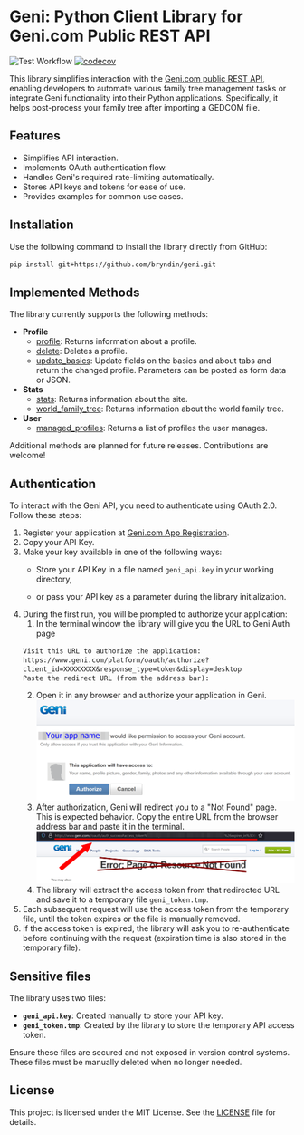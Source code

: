 # Geni: Python Client Library for Geni.com Public REST API

![Test Workflow](https://github.com/bryndin/geni/actions/workflows/test.yaml/badge.svg)
[![codecov](https://codecov.io/gh/bryndin/geni/graph/badge.svg?token=3Z916ZHDMK)](https://codecov.io/gh/bryndin/geni)

This library simplifies interaction with the [Geni.com public REST API](https://www.geni.com/platform/developer/index), enabling developers to automate various family tree management tasks or integrate Geni functionality into their Python applications. Specifically, it helps post-process your family tree after importing a GEDCOM file.


## Features
- Simplifies API interaction.
- Implements OAuth authentication flow.
- Handles Geni's required rate-limiting automatically.
- Stores API keys and tokens for ease of use.
- Provides examples for common use cases.

## Installation
Use the following command to install the library directly from GitHub:
```bash
pip install git+https://github.com/bryndin/geni.git
```

## Implemented Methods
The library currently supports the following methods:

* **Profile**
  - [profile](https://www.geni.com/platform/developer/help/api?path=profile): Returns information about a profile. 
  - [delete](https://www.geni.com/platform/developer/help/api?path=profile%2Fdelete): Deletes a profile.
  - [update_basics](https://www.geni.com/platform/developer/help/api?path=profile%2Fupdate-basics): Update fields on the basics and about tabs and return the changed profile. Parameters can be posted as form data or JSON.
* **Stats**
  - [stats](https://www.geni.com/platform/developer/help/api?path=stats): Returns information about the site.
  - [world_family_tree](https://www.geni.com/platform/developer/help/api?path=stats%2Fworld-family-tree): Returns information about the world family tree.
* **User**
  - [managed_profiles](https://www.geni.com/platform/developer/help/api?path=user%2Fmanaged-profiles): Returns a list of profiles the user manages.

Additional methods are planned for future releases. Contributions are welcome!

## Authentication
To interact with the Geni API, you need to authenticate using OAuth 2.0. Follow these steps:

1. Register your application at [Geni.com App Registration](https://www.geni.com/platform/developer/help/oauth_extensions).
2. Copy your API Key.
3. Make your key available in one of the following ways:
    - Store your API Key in a file named `geni_api.key` in your working directory,
      
    - or pass your API key as a parameter during the library initialization.
4. During the first run, you will be prompted to authorize your application:
   1. In the terminal window the library will give you the URL to Geni Auth page
    ```
    Visit this URL to authorize the application:
    https://www.geni.com/platform/oauth/authorize?client_id=XXXXXXXX&response_type=token&display=desktop
    Paste the redirect URL (from the address bar):
    ```
   2. Open it in any browser and authorize your application in Geni.
    ![Geni Auth Page Screenshot](./docs/_static/auth_ask.png)
   3. After authorization, Geni will redirect you to a "Not Found" page. This is expected behavior. Copy the entire URL from the browser address bar and paste it in the terminal.
    ![Geni Redirect URL Location Screenshot](./docs/_static/auth_redirect_url.png)
   4. The library will extract the access token from that redirected URL and save it to a temporary file `geni_token.tmp`.
5. Each subsequent request will use the access token from the temporary file, until the token expires or the file is manually removed.
6. If the access token is expired, the library will ask you to re-authenticate before continuing with the request (expiration time is also stored in the temporary file).

## Sensitive files
The library uses two files:

- **`geni_api.key`**: Created manually to store your API key.
- **`geni_token.tmp`**: Created by the library to store the temporary API access token.

Ensure these files are secured and not exposed in version control systems. These files must be manually deleted when no longer needed.

## License
This project is licensed under the MIT License. See the [LICENSE](./LICENSE) file for details.

